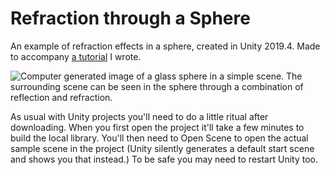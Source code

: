# Refraction through a Sphere
An example of refraction effects in a sphere, created in Unity 2019.4. Made to accompany [a tutorial](https://samdriver.xyz/article/refraction-sphere) I wrote.

![Computer generated image of a glass sphere in a simple scene. The surrounding scene can be seen in the sphere through a combination of reflection and refraction.](https://samdriver.xyz/article-data/refraction-sphere/headerSphere.webp)

As usual with Unity projects you'll need to do a little ritual after downloading. When you first open the project it'll take a few minutes to build the local library. You'll then need to Open Scene to open the actual sample scene in the project (Unity silently generates a default start scene and shows you that instead.) To be safe you may need to restart Unity too.

